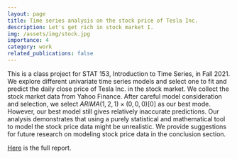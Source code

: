 ```yaml
---
layout: page
title: Time series analysis on the stock price of Tesla Inc.
description: Let's get rich in stock market I.
img: /assets/img/stock.jpg
importance: 4
category: work
related_publications: false
---
```


This is a class project for STAT 153, Introduction to Time Series, in Fall 2021. We explore different univariate time series models and select one to fit and predict the daily close price of Tesla Inc. in the stock market. We collect the stock market data from Yahoo Finance. After
careful model consideration and selection, we select $ARIMA(1, 2, 1)×(0, 0, 0)[0]$ as our best mode. However, our best model still gives relatively inaccurate predictions. Our analysis demonstrates that using a purely statistical and mathematical tool to model the stock price data might be unrealistic. We provide suggestions for future research on modeling stock price data in the conclusion section.

[Here](/assets/pdf/STAT_153_Final_Project.pdf) is the full report.